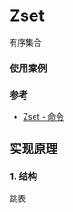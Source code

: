# Zset

有序集合







### 使用案例


### 参考
- [Zset - 命令](/docs/命令/README.md#Zset)







## 实现原理

### 1. 结构

跳表